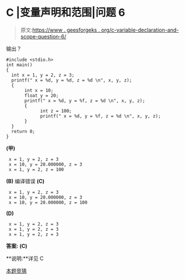 # C |变量声明和范围|问题 6

> 原文:[https://www . geesforgeks . org/c-variable-declaration-and-scope-question-6/](https://www.geeksforgeeks.org/c-variable-declaration-and-scope-question-6/)

输出？

```
#include <stdio.h>
int main()
{
  int x = 1, y = 2, z = 3;
  printf(" x = %d, y = %d, z = %d \n", x, y, z);
  {
       int x = 10;
       float y = 20;
       printf(" x = %d, y = %f, z = %d \n", x, y, z);
       {
             int z = 100;
             printf(" x = %d, y = %f, z = %d \n", x, y, z);
       }
  }
  return 0;
}
```

**(甲)**

```
 x = 1, y = 2, z = 3
 x = 10, y = 20.000000, z = 3
 x = 1, y = 2, z = 100
```

**(B)** 编译错误
**(C)**

```
 x = 1, y = 2, z = 3
 x = 10, y = 20.000000, z = 3
 x = 10, y = 20.000000, z = 100 
```

**(D)**

```
 x = 1, y = 2, z = 3
 x = 1, y = 2, z = 3
 x = 1, y = 2, z = 3
```

**答案:** **(C)**

**说明:**详见 C

[本题竞猜](https://www.geeksforgeeks.org/quiz-corner-gq/)